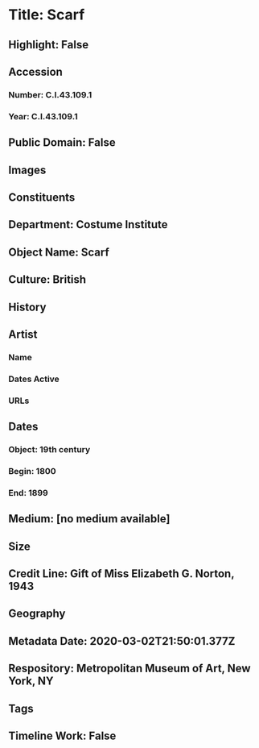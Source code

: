 # Title: Scarf
## Highlight: False
## Accession
### Number: C.I.43.109.1
### Year: C.I.43.109.1
## Public Domain: False
## Images
## Constituents
## Department: Costume Institute
## Object Name: Scarf
## Culture: British
## History
## Artist
### Name
### Dates Active
### URLs
## Dates
### Object: 19th century
### Begin: 1800
### End: 1899
## Medium: [no medium available]
## Size
## Credit Line: Gift of Miss Elizabeth G. Norton, 1943
## Geography
## Metadata Date: 2020-03-02T21:50:01.377Z
## Respository: Metropolitan Museum of Art, New York, NY
## Tags
## Timeline Work: False